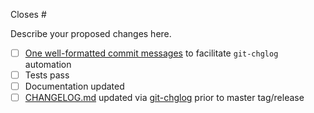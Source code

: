 Closes #

Describe your proposed changes here.

<!-- Checkboxes below this note can be erased if not applicable to your Pull Request. -->

- [ ] [One well-formatted commit messages](https://www.conventionalcommits.org/en/v1.0.0-beta.3/) to facilitate `git-chglog` automation
- [ ] Tests pass
- [ ] Documentation updated
- [ ] [CHANGELOG.md](https://github.com/britepool/bpid-server/blob/master/CHANGELOG.md) updated via [git-chglog](https://github.com/git-chglog/git-chglog) prior to master tag/release

